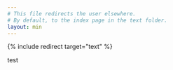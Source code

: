```yaml
---
# This file redirects the user elsewhere.
# By default, to the index page in the text folder.
layout: min
---
```


{% include redirect target="text" %}


test